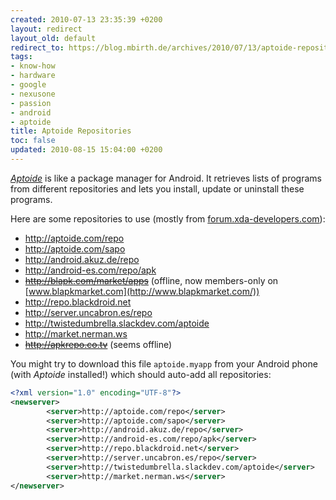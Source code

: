 ```yaml
---
created: 2010-07-13 23:35:39 +0200
layout: redirect
layout_old: default
redirect_to: https://blog.mbirth.de/archives/2010/07/13/aptoide-repositories.html
tags:
- know-how
- hardware
- google
- nexusone
- passion
- android
- aptoide
title: Aptoide Repositories
toc: false
updated: 2010-08-15 15:04:00 +0200
---
```


*[Aptoide](http://www.aptoide.com/)* is like a package manager for Android. It retrieves lists of programs from different repositories and lets you install, update or uninstall these programs.

Here are some repositories to use (mostly from [forum.xda-developers.com](http://forum.xda-developers.com/showthread.php?t=697880)):

  * <http://aptoide.com/repo>
  * <http://aptoide.com/sapo>
  * <http://android.akuz.de/repo>
  * <http://android-es.com/repo/apk>
  * <del>http://blapk.com/market/apps</del> (offline, now members-only on [www.blapkmarket.com](http://www.blapkmarket.com/))
  * <http://repo.blackdroid.net>
  * <http://server.uncabron.es/repo>
  * <http://twistedumbrella.slackdev.com/aptoide>
  * <http://market.nerman.ws>
  * <del>http://apkrepo.co.tv</del> (seems offline)


You might try to download this file `aptoide.myapp` from your Android phone (with *Aptoide* installed!) which should auto-add all repositories:

~~~ xml
<?xml version="1.0" encoding="UTF-8"?>
<newserver>
        <server>http://aptoide.com/repo</server>
        <server>http://aptoide.com/sapo</server>
        <server>http://android.akuz.de/repo</server>
        <server>http://android-es.com/repo/apk</server>
        <server>http://repo.blackdroid.net</server>
        <server>http://server.uncabron.es/repo</server>
        <server>http://twistedumbrella.slackdev.com/aptoide</server>
        <server>http://market.nerman.ws</server>
</newserver>
~~~